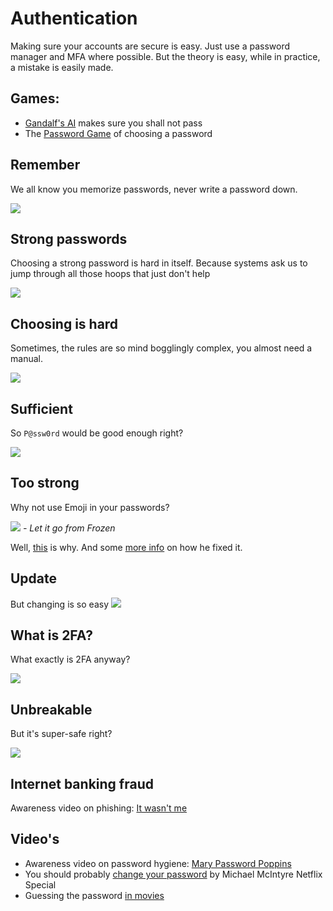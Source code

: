 # Authentication

Making sure your accounts are secure is easy. Just use a password manager and MFA where possible. But the theory is easy, while in practice, a mistake is easily made.

## Games:

* [Gandalf's AI](https://gandalf.lakera.ai/) makes sure you shall not pass
* The [Password Game](https://neal.fun/password-game/) of choosing a password

## Remember
We all know you memorize passwords, never write a password down.

![](passwords_memory.jpg)

## Strong passwords
Choosing a strong password is hard in itself. Because systems ask us to jump through all those hoops that just don't help

![](../../publications/2018-02-08_passwords_myths_errors_tip_for_users/password_strength.png)

## Choosing is hard
Sometimes, the rules are so mind bogglingly complex, you almost need a manual.

![](belastingdienst_mkb.png)

## Sufficient
So ```P@ssw0rd``` would be good enough right?

![](P@ssw0rd.png)

## Too strong
Why not use Emoji in your passwords?

![](frozen.jpg)
_- Let it go from Frozen_ 

Well, [this](https://apple.stackexchange.com/questions/202143/i-included-emoji-in-my-password-and-now-i-cant-log-in-to-my-account-on-yosemite) is why. 
And some [more info](https://medium.com/@hvost/why-you-should-not-use-emojis-in-your-passwords-b8db0607e169) on how he fixed it.

## Update
But changing is so easy
![](password_change_signup_sheet.png)

## What is 2FA?
What exactly is 2FA anyway?

![](2FA_gone_wrong.png)

## Unbreakable
But it's super-safe right?

![](2FA_social.jpg)


## Internet banking fraud
Awareness video on phishing: [It wasn't me](https://www.youtube.com/watch?v=HTkdwnwAqlg)

## Video's
* Awareness video on password hygiene: [Mary Password Poppins](https://www.youtube.com/watch?v=IgCHcuCw_RQ)
* You should probably [change your password](https://www.youtube.com/watch?v=aHaBH4LqGsI) by Michael McIntyre Netflix Special
* Guessing the password [in movies](https://www.youtube.com/watch?v=Mgh_CfhJxkk)